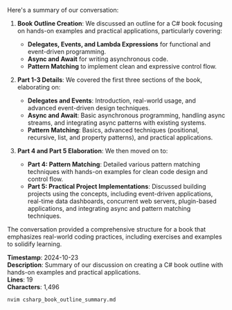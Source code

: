 Here's a summary of our conversation:

1. **Book Outline Creation**: We discussed an outline for a C# book focusing on hands-on examples and practical applications, particularly covering:
   - **Delegates, Events, and Lambda Expressions** for functional and event-driven programming.
   - **Async and Await** for writing asynchronous code.
   - **Pattern Matching** to implement clean and expressive control flow.

2. **Part 1-3 Details**: We covered the first three sections of the book, elaborating on:
   - **Delegates and Events**: Introduction, real-world usage, and advanced event-driven design techniques.
   - **Async and Await**: Basic asynchronous programming, handling async streams, and integrating async patterns with existing systems.
   - **Pattern Matching**: Basics, advanced techniques (positional, recursive, list, and property patterns), and practical applications.

3. **Part 4 and Part 5 Elaboration**: We then moved on to:
   - **Part 4: Pattern Matching**: Detailed various pattern matching techniques with hands-on examples for clean code design and control flow.
   - **Part 5: Practical Project Implementations**: Discussed building projects using the concepts, including event-driven applications, real-time data dashboards, concurrent web servers, plugin-based applications, and integrating async and pattern matching techniques.

The conversation provided a comprehensive structure for a book that emphasizes real-world coding practices, including exercises and examples to solidify learning.

**Timestamp**: 2024-10-23  
**Description**: Summary of our discussion on creating a C# book outline with hands-on examples and practical applications.  
**Lines**: 19  
**Characters**: 1,496  

```bash
nvim csharp_book_outline_summary.md
```
